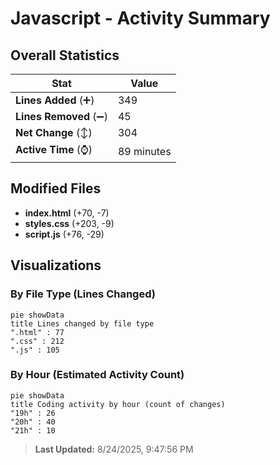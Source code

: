 # Javascript - Activity Summary 

## Overall Statistics

| Stat                   | Value                                                             |
| ---------------------- | ----------------------------------------------------------------- |
| **Lines Added** (➕)   | 349                                          |
| **Lines Removed** (➖) | 45                                        |
| **Net Change** (↕)    | 304                |
| **Active Time** (⌚)   | 89 minutes |


## Modified Files
- **index.html** (+70, -7)
- **styles.css** (+203, -9)
- **script.js** (+76, -29)

## Visualizations

### By File Type (Lines Changed)

```mermaid
pie showData
title Lines changed by file type
".html" : 77
".css" : 212
".js" : 105
```

### By Hour (Estimated Activity Count)

```mermaid
pie showData
title Coding activity by hour (count of changes)
"19h" : 26
"20h" : 40
"21h" : 10
```


> **Last Updated:** 8/24/2025, 9:47:56 PM